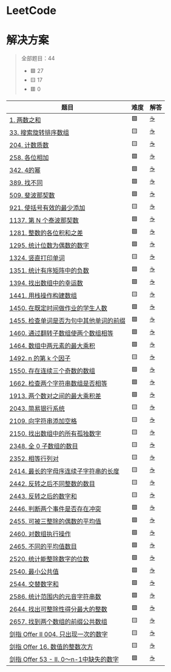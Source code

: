 # LeetCode
# 解决方案
> 全部题目：44
> - 🟩 27
> - 🟨 17
> - 🟥 0

|题目|难度|解答|
|---|---|---|
[1. 两数之和](https://github.com/xzqn-zcn/LeetCode/blob/master/Text_likou/src/com/xzqn/likou7/demo135.java)|🟩|[☕](Text_likou/src/com/xzqn/likou7/demo135.java)|
[33. 搜索旋转排序数组](https://github.com/xzqn-zcn/LeetCode/blob/master/Text_likou/src/com/xzqn/likou5/demo90.java)|🟨|[☕](Text_likou/src/com/xzqn/likou5/demo90.java)|
[204. 计数质数](https://github.com/xzqn-zcn/LeetCode/blob/master/Text_likou/src/com/xzqn/likou5/demo91.java)|🟨|[☕](Text_likou/src/com/xzqn/likou5/demo91.java)|
[258. 各位相加](https://github.com/xzqn-zcn/LeetCode/blob/master/Text_likou/src/com/xzqn/likou5/demo96.java)|🟩|[☕](Text_likou/src/com/xzqn/likou5/demo96.java)|
[342. 4的幂](https://github.com/xzqn-zcn/LeetCode/blob/master/Text_likou/src/com/xzqn/likou6/demo106.java)|🟩|[☕](Text_likou/src/com/xzqn/likou6/demo106.java)|
[389. 找不同](https://github.com/xzqn-zcn/LeetCode/blob/master/Text_likou/src/com/xzqn/likou5/demo88.java)|🟩|[☕](Text_likou/src/com/xzqn/likou5/demo88.java)|
[509. 斐波那契数](https://github.com/xzqn-zcn/LeetCode/blob/master/Text_likou/src/com/xzqn/likou6/demo101.java)|🟩|[☕](Text_likou/src/com/xzqn/likou6/demo101.java)|
[921. 使括号有效的最少添加](https://github.com/xzqn-zcn/LeetCode/blob/master/Text_likou/src/com/xzqn/likou6/demo118.java)|🟨|[☕](Text_likou/src/com/xzqn/likou6/demo118.java)|
[1137. 第 N 个泰波那契数](https://github.com/xzqn-zcn/LeetCode/blob/master/Text_likou/src/com/xzqn/likou6/demo102.java)|🟩|[☕](Text_likou/src/com/xzqn/likou6/demo102.java)|
[1281. 整数的各位积和之差](https://github.com/xzqn-zcn/LeetCode/blob/master/Text_likou/src/com/xzqn/likou6/demo115.java)|🟩|[☕](Text_likou/src/com/xzqn/likou6/demo115.java)|
[1295. 统计位数为偶数的数字](https://github.com/xzqn-zcn/LeetCode/blob/master/Text_likou/src/com/xzqn/likou6/demo113.java)|🟩|[☕](Text_likou/src/com/xzqn/likou6/demo113.java)|
[1324. 竖直打印单词](https://github.com/xzqn-zcn/LeetCode/blob/master/Text_likou/src/com/xzqn/likou6/demo117.java)|🟨|[☕](Text_likou/src/com/xzqn/likou7/demo121.java)|
[1351. 统计有序矩阵中的负数](https://github.com/xzqn-zcn/LeetCode/blob/master/Text_likou/src/com/xzqn/likou6/demo112.java)|🟩|[☕](Text_likou/src/com/xzqn/likou6/demo112.java)|
[1394. 找出数组中的幸运数](https://github.com/xzqn-zcn/LeetCode/blob/master/Text_likou/src/com/xzqn/likou6/demo107.java)|🟩|[☕](Text_likou/src/com/xzqn/likou6/demo107.java)|
[1441. 用栈操作构建数组](https://github.com/xzqn-zcn/LeetCode/blob/master/Text_likou/src/com/xzqn/likou7/demo121.java)|🟨|[☕](Text_likou/src/com/xzqn/likou6/demo117.java)|
[1450. 在既定时间做作业的学生人数](https://github.com/xzqn-zcn/LeetCode/blob/master/Text_likou/src/com/xzqn/likou6/demo111.java)|🟩|[☕](Text_likou/src/com/xzqn/likou6/demo111.java)|
[1455. 检查单词是否为句中其他单词的前缀](https://github.com/xzqn-zcn/LeetCode/blob/master/Text_likou/src/com/xzqn/likou6/demo109.java)|🟩|[☕](Text_likou/src/com/xzqn/likou6/demo109.java)|
[1460. 通过翻转子数组使两个数组相等](https://github.com/xzqn-zcn/LeetCode/blob/master/Text_likou/src/com/xzqn/likou6/demo116.java)|🟩|[☕](Text_likou/src/com/xzqn/likou6/demo116.java)|
[1464. 数组中两元素的最大乘积](https://github.com/xzqn-zcn/LeetCode/blob/master/Text_likou/src/com/xzqn/likou6/demo110.java)|🟩|[☕](Text_likou/src/com/xzqn/likou6/demo110.java)|
[1492. n 的第 k 个因子](https://github.com/xzqn-zcn/LeetCode/blob/master/Text_likou/src/com/xzqn/likou7/demo130.java)|🟨|[☕](Text_likou/src/com/xzqn/likou7/demo130.java)|
[1550. 存在连续三个奇数的数组](https://github.com/xzqn-zcn/LeetCode/blob/master/Text_likou/src/com/xzqn/likou7/demo128.java)|🟩|[☕](Text_likou/src/com/xzqn/likou7/demo128.java)|
[1662. 检查两个字符串数组是否相等](https://github.com/xzqn-zcn/LeetCode/blob/master/Text_likou/src/com/xzqn/likou7/demo108.java)|🟩|[☕](Text_likou/src/com/xzqn/likou7/demo108.java)|
[1913. 两个数对之间的最大乘积差](https://github.com/xzqn-zcn/LeetCode/blob/master/Text_likou/src/com/xzqn/likou6/demo114.java)|🟩|[☕](Text_likou/src/com/xzqn/likou6/demo114.java)|
[2043. 简易银行系统](https://github.com/xzqn-zcn/LeetCode/blob/master/Text_likou/src/com/xzqn/likou6/demo119.java)|🟨|[☕](Text_likou/src/com/xzqn/likou6/demo119.java)|
[2109. 向字符串添加空格](https://github.com/xzqn-zcn/LeetCode/blob/master/Text_likou/src/com/xzqn/likou7/demo124.java)|🟨|[☕](Text_likou/src/com/xzqn/likou7/demo124.java)|
[ 2150. 找出数组中的所有孤独数字](https://github.com/xzqn-zcn/LeetCode/blob/master/Text_likou/src/com/xzqn/likou6/demo120.java)|🟨|[☕](Text_likou/src/com/xzqn/likou6/demo120.java)|
[2348. 全 0 子数组的数目](https://github.com/xzqn-zcn/LeetCode/blob/master/Text_likou/src/com/xzqn/likou7/demo125.java)|🟨|[☕](Text_likou/src/com/xzqn/likou7/demo125.java)|
[2352. 相等行列对](https://github.com/xzqn-zcn/LeetCode/blob/master/Text_likou/src/com/xzqn/likou7/demo134.java)|🟨|[☕](Text_likou/src/com/xzqn/likou7/demo134.java)|
[2414. 最长的字母序连续子字符串的长度](https://github.com/xzqn-zcn/LeetCode/blob/master/Text_likou/src/com/xzqn/likou7/demo127.java)|🟨|[☕](Text_likou/src/com/xzqn/likou7/demo127.java)|
[2442. 反转之后不同整数的数目](https://github.com/xzqn-zcn/LeetCode/blob/master/Text_likou/src/com/xzqn/likou7/demo126.java)|🟨|[☕](Text_likou/src/com/xzqn/likou7/demo126.java)|
[2443. 反转之后的数字和](https://github.com/xzqn-zcn/LeetCode/blob/master/Text_likou/src/com/xzqn/likou7/demo122.java)|🟨|[☕](Text_likou/src/com/xzqn/likou7/demo122.java)|
[2446. 判断两个事件是否存在冲突](https://github.com/xzqn-zcn/LeetCode/blob/master/Text_likou/src/com/xzqn/likou5/demo94.java)|🟩|[☕](Text_likou/src/com/xzqn/likou5/demo94.java)|
[2455. 可被三整除的偶数的平均值](https://github.com/xzqn-zcn/LeetCode/blob/master/Text_likou/src/com/xzqn/likou5/demo97.java)|🟩|[☕](Text_likou/src/com/xzqn/likou5/demo97.java)|
[2460. 对数组执行操作](https://github.com/xzqn-zcn/LeetCode/blob/master/Text_likou/src/com/xzqn/likou7/demo133.java)|🟩|[☕](Text_likou/src/com/xzqn/likou7/demo133.java)|
[2465. 不同的平均值数目](https://github.com/xzqn-zcn/LeetCode/blob/master/Text_likou/src/com/xzqn/likou7/demo131.java)|🟩|[☕](Text_likou/src/com/xzqn/likou7/demo131.java)|
[2520. 统计能整除数字的位数](https://github.com/xzqn-zcn/LeetCode/blob/master/Text_likou/src/com/xzqn/likou6/demo105.java)|🟩|[☕](Text_likou/src/com/xzqn/likou6/demo105.java)|
[2540. 最小公共值](https://github.com/xzqn-zcn/LeetCode/blob/master/Text_likou/src/com/xzqn/likou6/demo103.java)|🟩|[☕](Text_likou/src/com/xzqn/likou6/demo103.java)|
[2544. 交替数字和](https://github.com/xzqn-zcn/LeetCode/blob/master/Text_likou/src/com/xzqn/likou6/demo104.java)|🟩|[☕](Text_likou/src/com/xzqn/likou6/demo104.java)|
[2586. 统计范围内的元音字符串数](https://github.com/xzqn-zcn/LeetCode/blob/master/Text_likou/src/com/xzqn/likou5/demo99.java)|🟩|[☕](Text_likou/src/com/xzqn/likou5/demo99.java)|
[2644. 找出可整除性得分最大的整数](https://github.com/xzqn-zcn/LeetCode/blob/master/Text_likou/src/com/xzqn/likou5/demo98.java)|🟩|[☕](Text_likou/src/com/xzqn/likou5/demo98.java)|
[2657. 找到两个数组的前缀公共数组](https://github.com/xzqn-zcn/LeetCode/blob/master/Text_likou/src/com/xzqn/likou7/demo123.java)|🟨|[☕](Text_likou/src/com/xzqn/likou7/demo123.java)|
[剑指 Offer II 004. 只出现一次的数字](https://github.com/xzqn-zcn/LeetCode/blob/master/Text_likou/src/com/xzqn/likou5/demo92.java)|🟨|[☕](Text_likou/src/com/xzqn/likou5/demo92.java)|
[剑指 Offer 16. 数值的整数次方](https://github.com/xzqn-zcn/LeetCode/blob/master/Text_likou/src/com/xzqn/likou5/demo93.java)|🟨|[☕](Text_likou/src/com/xzqn/likou5/demo93.java)|
[剑指 Offer 53 - II. 0～n-1中缺失的数字](https://github.com/xzqn-zcn/LeetCode/blob/master/Text_likou/src/com/xzqn/likou5/demo95.java)|🟩|[☕](Text_likou/src/com/xzqn/likou5/demo95.java)|

